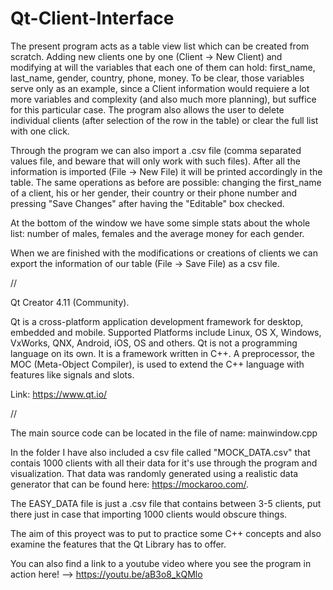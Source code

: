 # Qt-Client-Interface

The present program acts as a table view list which can be created from scratch. Adding new clients one by one (Client -> New Client) and modifying at will the variables that each one of them can hold: first_name, last_name, gender, country, phone, money. To be clear, those variables serve only as an example, since a Client information would requiere a lot more variables and complexity (and also much more planning), but suffice for this particular case.
The program also allows the user to delete individual clients (after selection of the row in the table) or clear the full list with one click.

Through the program we can also import a .csv file (comma separated values file, and beware that will only work with such files). After all the information is imported (File -> New File) it will be printed accordingly in the table. The same operations as before are possible: changing the first_name of a client, his or her gender, their country or their phone number and pressing "Save Changes" after having the "Editable" box checked.

At the bottom of the window we have some simple stats about the whole list: number of males, females and the average money for each gender. 

When we are finished with the modifications or creations of clients we can export the information of our table (File -> Save File) as a csv file.

//

Qt Creator 4.11 (Community). 

Qt is a cross-platform application development framework for desktop, embedded and mobile. Supported Platforms include Linux, OS X, Windows, VxWorks, QNX, Android, iOS, OS and others.
Qt is not a programming language on its own. It is a framework written in C++. A preprocessor, the MOC (Meta-Object Compiler), is used to extend the C++ language with features like signals and slots.

Link: https://www.qt.io/

//


The main source code can be located in the file of name: mainwindow.cpp

In the folder I have also included a csv file called "MOCK_DATA.csv" that contais 1000 clients with all their data for it's use through the program and visualization. That data was randomly generated using a realistic data generator that can be found here: https://mockaroo.com/.

The EASY_DATA file is just a .csv file that contains between 3-5 clients, put there just in case that importing 1000 clients would obscure things.


The aim of this proyect was to put to practice some C++ concepts and also examine the features that the Qt Library has to offer.

You can also find a link to a youtube video where you see the program in action here! --> https://youtu.be/aB3o8_kQMlo
